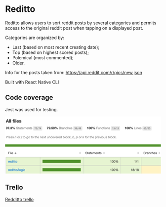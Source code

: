 # Reditto

Reditto allows users to sort reddit posts by several categories and permits access to the original reddit post when tapping on a displayed post.

Categories are organized by:

<ul>
<li>Last (based on most recent creating date);</li>
<li>Top (based on highest scored posts);</li>
<li>Polemical (most commented);</li>
<li>Older.</li>
</ul>

Info for the posts taken from: https://api.reddit.com/r/pics/new.json

Built with React Native CLI

## Code coverage

Jest was used for testing.

![Code coverage](./images/code-coverage.png)

## Trello

[Redditto trello](https://trello.com/b/NML1S0Hy/mitto-reddit)